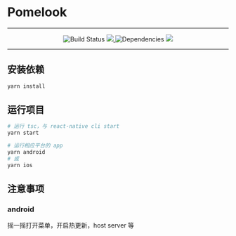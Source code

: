 # Pomelook

---

<p align="center">
  <img src="https://travis-ci.org/GooeyNyan/Pomelook.svg" alt="Build Status">
  <a href="https://codecov.io/gh/GooeyNyan/Pomelook">
    <img src="https://codecov.io/gh/GooeyNyan/Pomelook/branch/master/graph/badge.svg" />
  </a>
  <img src="https://david-dm.org/GooeyNyan/Pomelook.svg" alt="Dependencies">
  <a href="https://codeclimate.com/github/GooeyNyan/Pomelook/maintainability">
    <img src="https://api.codeclimate.com/v1/badges/3a507ed8f70c9d24551f/maintainability"/>
  </a>
</p>

---

## 安装依赖

```bash
yarn install
```

## 运行项目

```bash
# 运行 tsc，与 react-native cli start
yarn start

# 运行相应平台的 app
yarn android
# 或
yarn ios
```

## 注意事项

### android

摇一摇打开菜单，开启热更新，host server 等
